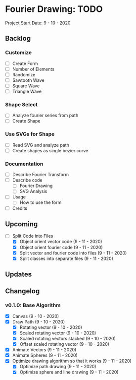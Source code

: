 Fourier Drawing: TODO
===================================================================================
Project Start Date: 9 - 10 - 2020

Backlog
-----------------------------------------------------------------------------------

### Customize

- [ ] Create Form
- [ ] Number of Elements
- [ ] Randomize
- [ ] Sawtooth Wave
- [ ] Square Wave
- [ ] Triangle Wave

### Shape Select

- [ ] Analyze fourier series from path
- [ ] Create Shape

### Use SVGs for Shape

- [ ] Read SVG and analyze path
- [ ] Create shapes as single bezier curve

### Documentation

- [ ] Describe Fourier Transform
- [ ] Describe code
    - [ ] Fourier Drawing
    - [ ] SVG Analysis
- [ ] Usage
    - [ ] How to use the form
- [ ] Credits

Upcoming
-----------------------------------------------------------------------------------

- [ ] Split Code into Files
    - [x] Object orient vector code (9 - 11 - 2020)
    - [x] Object orient fourier code (9 - 11 - 2020)
    - [x] Split vector and fourier code into files (9 - 11 - 2020)
    - [x] Split classes into separate files (9 - 11 - 2020)

Updates
------------------------------------------------------------------------------------

Changelog
------------------------------------------------------------------------------------

### v0.1.0: Base Algorithm

- [x] Canvas (9 - 10 - 2020)
- [x] Draw Path (9 - 10 - 2020)
    - [x] Rotating vector (9 - 10 - 2020)
    - [x] Scaled rotating vector (9 - 10 - 2020)
    - [x] Scaled rotating vectors stacked (9 - 10 - 2020)
    - [x] Offset scaled rotating vector (9 - 10 - 2020)
- [x] Animate Vectors (9 - 11 - 2020)
- [x] Animate Spheres (9 - 11 - 2020)
- [x] Optimize drawing algorithm so that it works (9 - 11 - 2020)
    - [x] Optimize path drawing (9 - 11 - 2020)
    - [x] Optimize sphere and line drawing (9 - 11 - 2020)
